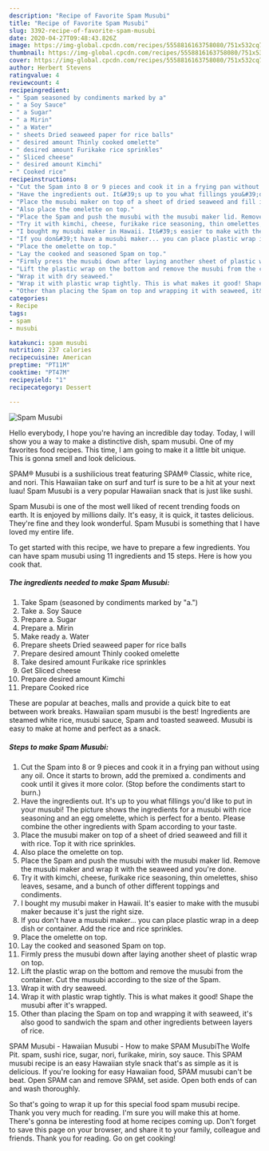 ```yaml
---
description: "Recipe of Favorite Spam Musubi"
title: "Recipe of Favorite Spam Musubi"
slug: 3392-recipe-of-favorite-spam-musubi
date: 2020-04-27T09:48:43.826Z
image: https://img-global.cpcdn.com/recipes/5558816163758080/751x532cq70/spam-musubi-recipe-main-photo.jpg
thumbnail: https://img-global.cpcdn.com/recipes/5558816163758080/751x532cq70/spam-musubi-recipe-main-photo.jpg
cover: https://img-global.cpcdn.com/recipes/5558816163758080/751x532cq70/spam-musubi-recipe-main-photo.jpg
author: Herbert Stevens
ratingvalue: 4
reviewcount: 4
recipeingredient:
- " Spam seasoned by condiments marked by a"
- " a Soy Sauce"
- " a Sugar"
- " a Mirin"
- " a Water"
- " sheets Dried seaweed paper for rice balls"
- " desired amount Thinly cooked omelette"
- " desired amount Furikake rice sprinkles"
- " Sliced cheese"
- " desired amount Kimchi"
- " Cooked rice"
recipeinstructions:
- "Cut the Spam into 8 or 9 pieces and cook it in a frying pan without using any oil. Once it starts to brown, add the premixed a. condiments and cook until it gives it more color. (Stop before the condiments start to burn.)"
- "Have the ingredients out. It&#39;s up to you what fillings you&#39;d like to put in your musubi! The picture shows the ingredients for a musubi with rice seasoning and an egg omelette, which is perfect for a bento. Please combine the other ingredients with Spam according to your taste."
- "Place the musubi maker on top of a sheet of dried seaweed and fill it with rice. Top it with rice sprinkles."
- "Also place the omelette on top."
- "Place the Spam and push the musubi with the musubi maker lid. Remove the musubi maker and wrap it with the seaweed and you&#39;re done."
- "Try it with kimchi, cheese, furikake rice seasoning, thin omelettes, shiso leaves, sesame, and a bunch of other different toppings and condiments."
- "I bought my musubi maker in Hawaii. It&#39;s easier to make with the musubi maker because it&#39;s just the right size."
- "If you don&#39;t have a musubi maker... you can place plastic wrap in a deep dish or container. Add the rice and rice sprinkles."
- "Place the omelette on top."
- "Lay the cooked and seasoned Spam on top."
- "Firmly press the musubi down after laying another sheet of plastic wrap on top."
- "Lift the plastic wrap on the bottom and remove the musubi from the container. Cut the musubi according to the size of the Spam."
- "Wrap it with dry seaweed."
- "Wrap it with plastic wrap tightly. This is what makes it good! Shape the musubi after it&#39;s wrapped."
- "Other than placing the Spam on top and wrapping it with seaweed, it&#39;s also good to sandwich the spam and other ingredients between layers of rice."
categories:
- Recipe
tags:
- spam
- musubi

katakunci: spam musubi 
nutrition: 237 calories
recipecuisine: American
preptime: "PT11M"
cooktime: "PT47M"
recipeyield: "1"
recipecategory: Dessert

---
```



![Spam Musubi](https://img-global.cpcdn.com/recipes/5558816163758080/751x532cq70/spam-musubi-recipe-main-photo.jpg)

Hello everybody, I hope you're having an incredible day today. Today, I will show you a way to make a distinctive dish, spam musubi. One of my favorites food recipes. This time, I am going to make it a little bit unique. This is gonna smell and look delicious.

SPAM® Musubi is a sushilicious treat featuring SPAM® Classic, white rice, and nori. This Hawaiian take on surf and turf is sure to be a hit at your next luau! Spam Musubi is a very popular Hawaiian snack that is just like sushi.

Spam Musubi is one of the most well liked of recent trending foods on earth. It is enjoyed by millions daily. It's easy, it is quick, it tastes delicious. They're fine and they look wonderful. Spam Musubi is something that I have loved my entire life.


To get started with this recipe, we have to prepare a few ingredients. You can have spam musubi using 11 ingredients and 15 steps. Here is how you cook that.

<!--inarticleads1-->

##### The ingredients needed to make Spam Musubi:

1. Take  Spam (seasoned by condiments marked by &#34;a.&#34;)
1. Take  a. Soy Sauce
1. Prepare  a. Sugar
1. Prepare  a. Mirin
1. Make ready  a. Water
1. Prepare  sheets Dried seaweed paper for rice balls
1. Prepare  desired amount Thinly cooked omelette
1. Take  desired amount Furikake rice sprinkles
1. Get  Sliced cheese
1. Prepare  desired amount Kimchi
1. Prepare  Cooked rice


These are popular at beaches, malls and provide a quick bite to eat between work breaks. Hawaiian spam musubi is the best! Ingredients are steamed white rice, musubi sauce, Spam and toasted seaweed. Musubi is easy to make at home and perfect as a snack. 

<!--inarticleads2-->

##### Steps to make Spam Musubi:

1. Cut the Spam into 8 or 9 pieces and cook it in a frying pan without using any oil. Once it starts to brown, add the premixed a. condiments and cook until it gives it more color. (Stop before the condiments start to burn.)
1. Have the ingredients out. It&#39;s up to you what fillings you&#39;d like to put in your musubi! The picture shows the ingredients for a musubi with rice seasoning and an egg omelette, which is perfect for a bento. Please combine the other ingredients with Spam according to your taste.
1. Place the musubi maker on top of a sheet of dried seaweed and fill it with rice. Top it with rice sprinkles.
1. Also place the omelette on top.
1. Place the Spam and push the musubi with the musubi maker lid. Remove the musubi maker and wrap it with the seaweed and you&#39;re done.
1. Try it with kimchi, cheese, furikake rice seasoning, thin omelettes, shiso leaves, sesame, and a bunch of other different toppings and condiments.
1. I bought my musubi maker in Hawaii. It&#39;s easier to make with the musubi maker because it&#39;s just the right size.
1. If you don&#39;t have a musubi maker... you can place plastic wrap in a deep dish or container. Add the rice and rice sprinkles.
1. Place the omelette on top.
1. Lay the cooked and seasoned Spam on top.
1. Firmly press the musubi down after laying another sheet of plastic wrap on top.
1. Lift the plastic wrap on the bottom and remove the musubi from the container. Cut the musubi according to the size of the Spam.
1. Wrap it with dry seaweed.
1. Wrap it with plastic wrap tightly. This is what makes it good! Shape the musubi after it&#39;s wrapped.
1. Other than placing the Spam on top and wrapping it with seaweed, it&#39;s also good to sandwich the spam and other ingredients between layers of rice.


SPAM Musubi - Hawaiian Musubi - How to make SPAM MusubiThe Wolfe Pit. spam, sushi rice, sugar, nori, furikake, mirin, soy sauce. This SPAM musubi recipe is an easy Hawaiian style snack that&#39;s as simple as it is delicious. If you&#39;re looking for easy Hawaiian food, SPAM musubi can&#39;t be beat. Open SPAM can and remove SPAM, set aside. Open both ends of can and wash thoroughly. 

So that's going to wrap it up for this special food spam musubi recipe. Thank you very much for reading. I'm sure you will make this at home. There's gonna be interesting food at home recipes coming up. Don't forget to save this page on your browser, and share it to your family, colleague and friends. Thank you for reading. Go on get cooking!
